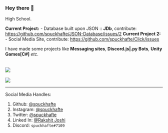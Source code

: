 ### Hey there 👋

High School.<br>

**Current Project:** - Database built upon JSON :: **JDb**, contribute: https://github.com/spuckhafte/JSON-Database/issues/2
**Current Project 2:** - Social Media Site, contribute: https://github.com/spuckhafte/Click/issues

I have made some projects like **Messaging sites**, **Discord.js|.py Bots**, **Unity Games[C#]** *etc*.<br>
<br><br>
<img src="https://github-readme-stats.vercel.app/api?username=spuckhafte&show_icons=true&theme=radical" style="user-select:none"><br>
<br>
<img src="https://github-readme-stats.vercel.app/api/top-langs/?username=spuckhafte&theme=dracula" style="user-select:none">
<hr>
    
Social Media Handles:
1. Github: <a href="https://github.com/spuckhafte">@spuckhafte</a>
2. Instagram: <a href="https://www.instagram.com/spuckhafte">@spuckhafte</a>
3. Twitter: <a href="https://twitter.com/spuckhafte">@spuckhafte</a>
4. Linked In: <a href="https://in.linkedin.com/in/rakshit-joshi-ab6892217">@Rakshit Joshi</a>
5. Discord: `spuckhafte#7109`
